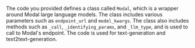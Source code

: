 The code you provided defines a class called `Modal`, which is a wrapper around Modal large language models. The class includes various parameters such as `endpoint_url` and `model_kwargs`. The class also includes methods such as `_call`, `_identifying_params`, and `_llm_type`, and is used to call to Modal's endpoint. The code is used for text-generation and text2text-generation.

